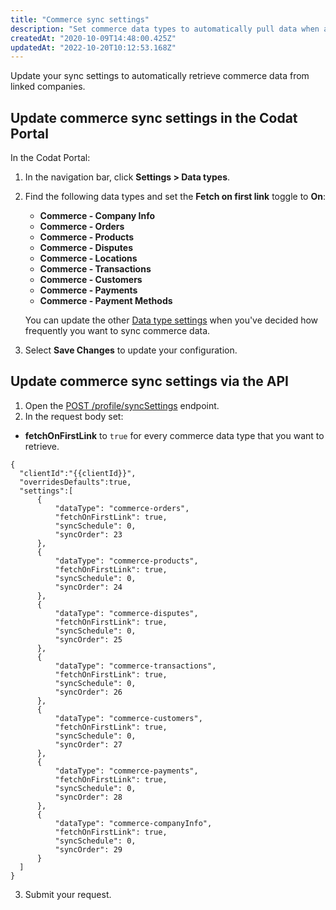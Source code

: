 ```yaml
---
title: "Commerce sync settings"
description: "Set commerce data types to automatically pull data when a company is first authorized"
createdAt: "2020-10-09T14:48:00.425Z"
updatedAt: "2022-10-20T10:12:53.168Z"
---
```


Update your sync settings to automatically retrieve commerce data from linked companies.

## Update commerce sync settings in the Codat Portal

In the Codat Portal:

1. In the navigation bar, click **Settings > Data types**.
2. Find the following data types and set the **Fetch on first link** toggle to **On**:

   - **Commerce - Company Info**
   - **Commerce - Orders**
   - **Commerce - Products**
   - **Commerce - Disputes**
   - **Commerce - Locations**
   - **Commerce - Transactions**
   - **Commerce - Customers**
   - **Commerce - Payments**
   - **Commerce - Payment Methods**

   You can update the other [Data type settings](/data-sync-settings) when you've decided how frequently you want to sync commerce data.

3. Select **Save Changes** to update your configuration.

## Update commerce sync settings via the API

1. Open the [POST /profile/syncSettings](https://api.codat.io/swagger/index.html#/Profile/post_profile_syncSettings) endpoint.
2. In the request body set:

- **fetchOnFirstLink** to `true` for every commerce data type that you want to retrieve.

```
{
  "clientId":"{{clientId}}",
  "overridesDefaults":true,
  "settings":[
      {
          "dataType": "commerce-orders",
          "fetchOnFirstLink": true,
          "syncSchedule": 0,
          "syncOrder": 23
      },
      {
          "dataType": "commerce-products",
          "fetchOnFirstLink": true,
          "syncSchedule": 0,
          "syncOrder": 24
      },
      {
          "dataType": "commerce-disputes",
          "fetchOnFirstLink": true,
          "syncSchedule": 0,
          "syncOrder": 25
      },
      {
          "dataType": "commerce-transactions",
          "fetchOnFirstLink": true,
          "syncSchedule": 0,
          "syncOrder": 26
      },
      {
          "dataType": "commerce-customers",
          "fetchOnFirstLink": true,
          "syncSchedule": 0,
          "syncOrder": 27
      },
      {
          "dataType": "commerce-payments",
          "fetchOnFirstLink": true,
          "syncSchedule": 0,
          "syncOrder": 28
      },
      {
          "dataType": "commerce-companyInfo",
          "fetchOnFirstLink": true,
          "syncSchedule": 0,
          "syncOrder": 29
      }
  ]
}
```

3. Submit your request.
